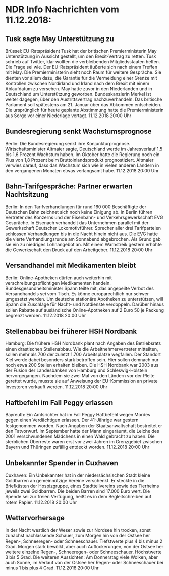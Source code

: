 # NDR Info Nachrichten vom 11.12.2018:


## Tusk sagte May Unterstützung zu
Brüssel: EU-Ratspräsident Tusk hat der britischen Premierministerin May Unterstützung in Aussicht gestellt, um den Brexit-Vertrag zu retten. Tusk schrieb auf Twitter, klar wollten die verbleibenden Mitgliedsstaaten helfen. Die Frage sei wie. Der EU-Ratspräsident äußerte sich nach einem Treffen mit May. Die Premierministerin sieht noch Raum für weitere Gespräche. Sie dienten vor allem dazu, die Garantie für die Vermeidung einer Grenze mit Kontrollen zwischen Nordirland und Irland nach dem Brexit mit einem Ablaufdatum zu versehen. May hatte zuvor in den Niederlanden und in Deutschland um Unterstützung geworben. Bundeskanzlerin Merkel ist weiter dagegen, über den Austrittsvertrag nachzuverhandeln. Das britische Parlament soll spätestens am 21. Januar über das Abkommen entscheiden. Die ursprünglich für heute geplante Abstimmung hatte die Premierministerin aus Sorge vor einer Niederlage vertagt. 11.12.2018 20:00 Uhr 

## Bundesregierung senkt Wachstumsprognose
Berlin: Die Bundesregierung senkt ihre Konjunkturprognose. Wirtschaftsminister Altmaier sagte, Deutschland werde im Jahresverlauf 1,5 bis 1,6 Prozent Wachstum haben. Im Oktober hatte die Regierung noch ein Plus von 1,8 Prozent beim Bruttoinlandsprodukt prognostiziert. Altmaier verwies darauf, dass das Wachstum sich wie in vielen anderen Ländern in den vergangenen Monaten etwas verlangsamt habe. 11.12.2018 20:00 Uhr 

## Bahn-Tarifgespräche: Partner erwarten Nachtsitzung
Berlin: In den Tarifverhandlungen für rund 160 000 Beschäftigte der Deutschen Bahn zeichnet sich noch keine Einigung ab. In Berlin führen Vertreter des Konzerns und der Eisenbahn- und Verkehrsgewerkschaft EVG Gespräche. In Eisenach verhandelt das Unternehmen parallel mit der Gewerkschaft Deutscher Lokomotivführer. Sprecher aller drei Tarifparteien schlossen Verhandlungen bis in die Nacht hinein nicht aus. Die EVG hatte die vierte Verhandlungsrunde am Sonnabend abgebrochen. Als Grund gab sie ein zu niedriges Lohnangebot an. Mit einem Warnstreik gestern erhöhte die Gewerkschaft den Druck auf den Arbeitgeber. 11.12.2018 20:00 Uhr 

## Versandhandel mit Medikamenten bleibt
Berlin: Online-Apotheken dürfen auch weiterhin mit verschreibungspflichtigen Medikamenten handeln. Bundesgesundheitsminister Spahn teilte mit, das angepeilte Verbot des Versandhandels sei vom Tisch. Es könne europarechtlich nur schwer umgesetzt werden. Um deutsche stationäre Apotheken zu unterstützen, will Spahn die Zuschläge für Nacht- und Notdienste verdoppeln. Darüber hinaus sollen Rabatte auf ausländische Online-Apotheken auf 2 Euro 50 je Packung begrenzt werden. 11.12.2018 20:00 Uhr 

## Stellenabbau bei früherer HSH Nordbank
Hamburg: Die frühere HSH Nordbank plant nach Angaben des Betriebsrats einen drastischen Stellenabbau. Wie die Arbeitnehmervertreter mitteilten, sollen mehr als 700 der zuletzt 1.700 Arbeitsplätze wegfallen. Der Standort Kiel werde dabei besonders stark betroffen sein. Hier sollen demnach nur noch etwa 200 Stellen erhalten bleiben. Die HSH Nordbank war 2003 aus der Fusion der Landesbanken von Hamburg und Schleswig-Holstein hervorgegangen. Nachdem sie zwei Mal von den Ländern vor der Pleite gerettet wurde, musste sie auf Anweisung der EU-Kommission an private Investoren verkauft werden. 11.12.2018 20:00 Uhr 

## Haftbefehl im Fall Peggy erlassen
Bayreuth:	Ein Amtsrichter hat im Fall Peggy Haftbefehl wegen Mordes gegen einen Verdächtigen erlassen. Der 41-Jährige war gestern festgenommen worden. Nach Angaben der Staatsanwaltschaft bestreitet er den Tatvorwurf. Im September hatte der Mann eingeräumt, die Leiche des 2001 verschwundenen Mädchens in einen Wald gebracht zu haben. Die sterblichen Überreste waren erst vor zwei Jahren im Grenzgebiet zwischen Bayern und Thüringen zufällig entdeckt worden. 11.12.2018 20:00 Uhr 

## Unbekannter Spender in Cuxhaven
Cuxhaven: Ein Unbekannter hat in der niedersächsischen Stadt kleine Goldbarren an gemeinnützige Vereine verschenkt. Er steckte in die Briefkästen der Hospizgruppe, eines Stadtteilvereins sowie des Tierheims jeweils zwei Goldbarren. Die beiden Barren sind 17.000 Euro wert. Die Spende sei zur freien Verfügung, heißt es in dem Begleitschreiben auf rotem Papier. 11.12.2018 20:00 Uhr 

## Wettervorhersage
In der Nacht westlich der Weser sowie zur Nordsee hin trocken, sonst zunächst nachlassende Schauer, zum Morgen hin von der Ostsee her Regen-, Schneeregen- oder Schneeschauer. Tiefstwerte plus 4 bis minus 2 Grad. Morgen stark bewölkt, aber auch Auflockerungen, von der Ostsee her weitere einzelne Regen-, Schneeregen- oder Schneeschauer. Höchstwerte 3 bis 5 Grad. Die weiteren Aussichten: Am Donnerstag viele Wolken, aber auch Sonne, im Verlauf von der Ostsee her Regen- oder Schneeschauer bei minus 1 bis plus 4 Grad. 11.12.2018 20:00 Uhr 
